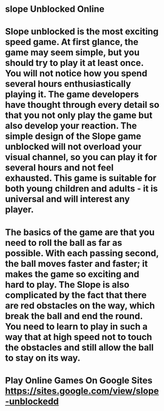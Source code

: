 # slope Unblocked Online
# Slope unblocked is the most exciting speed game. At first glance, the game may seem simple, but you should try to play it at least once. You will not notice how you spend several hours enthusiastically playing it. The game developers have thought through every detail so that you not only play the game but also develop your reaction. The simple design of the Slope game unblocked will not overload your visual channel, so you can play it for several hours and not feel exhausted. This game is suitable for both young children and adults - it is universal and will interest any player.

# The basics of the game are that you need to roll the ball as far as possible. With each passing second, the ball moves faster and faster; it makes the game so exciting and hard to play. The Slope is also complicated by the fact that there are red obstacles on the way, which break the ball and end the round. You need to learn to play in such a way that at high speed not to touch the obstacles and still allow the ball to stay on its way.

# Play Online Games On Google Sites https://sites.google.com/view/slope-unblockedd 
